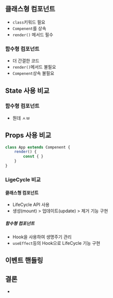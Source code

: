 ## 클래스형 컴포넌트
- `class`키워드 필요
- `Compenent`를 상속
- `render()` 메서드 필수
### 함수형 컴포넌트
- 더 간결한 코드
- `render()`메서드 불필요
- `Compenent`상속 불필요
## State 사용 비교
### 함수형 컴포넌트
-  뭔데 ㅅㅂ
## Props 사용 비교
```js
class App extends Compenent {
	render() {
		const { }
	}
}
```

### LigeCycle 비교
#### 클래스형 컴포넌트
- LifeCycle API 사용
- 생성(mount) > 업데이트(update) > 제거 기능 구현
##### 함수형 컴포넌트
- Hook을 사용하여 생명주기 관리
- `useEffect`등의 Hook으로 LifeCycle 기능 구현
## 이벤트 핸들링

## 결론
- 